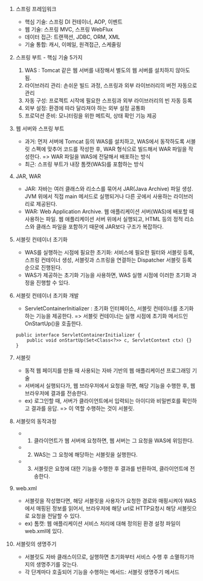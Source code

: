 1. 스프링 프레임워크
    - 핵심 기술: 스프링 DI 컨테이너, AOP, 이벤트
    - 웹 기술: 스프링 MVC, 스프링 WebFlux
    - 데이터 접근: 트랜잭션, JDBC, ORM, XML
    - 기술 통합: 캐시, 이메일, 원격접근, 스케줄링
   
2. 스프링 부트 - 핵심 기술 5가지
    1. WAS : Tomcat 같은 웹 서버를 내장해서 별도의 웹 서버를 설치하지 않아도 됨.
    2. 라이브러리 관리: 손쉬운 빌드 과정, 스프링과 외부 라이브러리의 버전 자동으로 관리
    3. 자동 구성: 프로젝트 시작에 필요한 스프링과 외부 라이브러리의 빈 자동 등록
    4. 외부 설정: 환경에 따라 달라져야 하는 외부 설정 공통화
    5. 프로덕션 준비: 모니터링을 위한 메트릭, 상태 확인 기능 제공

3. 웹 서버와 스프링 부트
    - 과거: 먼저 서버에 Tomcat 등의 WAS를 설치하고, WAS에서 동작하도록 서블릿 스펙에 맞추어 코드를 작성한 후,
            WAR 형식으로 빌드해서 WAR 파일을 작성한다.
            => WAR 파일을 WAS에 전달해서 배포하는 방식
    - 최근: 스프링 부트가 내장 톰캣(WAS)를 포함하는 방식

4. JAR, WAR
    - JAR: 자바는 여러 클래스와 리소스를 묶어서 JAR(Java Archive) 파일 생성. JVM 위에서 직접 main 메서드로 실행되거나
            다른 곳에서 사용하는 라이브러리로 제공된다.
    - WAR: Web Application Archive. 웹 애플리케이션 서버(WAS)에 배포할 때 사용하는 파일. 웹 애플리케이션 서버 위에서
            실행되고, HTML 등의 정적 리소스와 클래스 파일을 포함하기 때문에 JAR보다 구조가 복잡하다. 

5. 서블릿 컨테이너 초기화
    - WAS를 실행하는 시점에 필요한 초기화: 서비스에 필요한 필터와 서블릿 등록, 스프링 컨테이너 생성, 서블릿과 스프링을 연결하는
        Dispatcher 서블릿 등록 순으로 진행된다.
    - WAS가 제공하는 초기화 기능을 사용하면, WAS 실행 시점에 이러한 초기화 과정을 진행할 수 있다.

6. 서블릿 컨테이너 초기화 개발
    - ServletContainerInitializer : 초기화 인터페이스, 서블릿 컨테이너를 초기화하는 기능을 제공한다.
        => 서블릿 컨테이너는 실행 시점에 초기화 메서드인 OnStartUp()을 호출한다.
    ```
    public interface ServletContainerInitializer {
        public void onStartUp(Set<Class<?>> c, ServletContext ctx) {} 
    }
   
    ```
7. 서블릿
    - 동적 웹 페이지를 만들 때 사용되는 자바 기반의 웹 애플리케이션 프로그래밍 기술
    - 서버에서 실행되다가, 웹 브라우저에서 요청을 하면, 해당 기능을 수행한 후, 웹 브라우저에 결과를 전송한다.
    - ex) 로그인할 때, 서버가 클라이언트에서 입력되는 아이디와 비밀번호를 확인하고 결과를 응답. => 이 역할 수행하는 것이 서블릿.

8. 서블릿의 동작과정
    - 1. 클라이언트가 웹 서버에 요청하면, 웹 서버는 그 요청을 WAS에 위임한다.
    - 2. WAS는 그 요청에 해당하는 서블릿을 실행한다.
    - 3. 서블릿은 요청에 대한 기능을 수행한 후 결과를 반환하여, 클라이언트에 전송한다.

9. web.xml
    - 서블릿을 작성했다면, 해당 서블릿을 사용자가 요청한 경로와 매핑시켜야 WAS에서 매핑된 정보를 읽어서,
        브라우저에 해당 url로 HTTP요청시 해당 서블릿으로 요청을 전달할 수 있다.
    - ex) 톰캣: 웹 애플리케이션 서비스 처리에 대해 정의된 환경 설정 파일이 web.xml에 있다.

10. 서블릿의 생명주기
    - 서블릿도 자바 클래스이므로, 실행하면 초기화부터 서비스 수행 후 소멸하기까지의 생명주기를 갖는다.
    - 각 단계마다 호출되어 기능을 수행하는 메서드: 서블릿 생명주기 메서드















